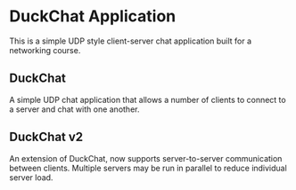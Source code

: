 # DuckChat Application
This is a simple UDP style client-server chat application built for a networking course.

## DuckChat
A simple UDP chat application that allows a number of clients to connect to a server and chat with one another.

## DuckChat v2
An extension of DuckChat, now supports server-to-server communication between clients. Multiple servers may be 
run in parallel to reduce individual server load.

